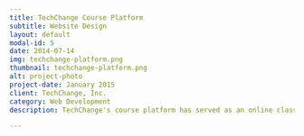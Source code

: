 ```yaml
---
title: TechChange Course Platform
subtitle: Website Design
layout: default
modal-id: 5
date: 2014-07-14
img: techchange-platform.png
thumbnail: techchange-platform.png
alt: project-photo
project-date: January 2015
client: TechChange, Inc.
category: Web Development
description: TechChange's course platform has served as an online classroom for more than 5000 alumni from 100+ countries. For this project, I updated the look and feel of the course platform to match the TechChange website and accounts page to ensure a consistent user experience. One of my favorite additions here was a loading screen, which made for a more graceful loading experience for our users in low-bandwidth locations.

---
```

